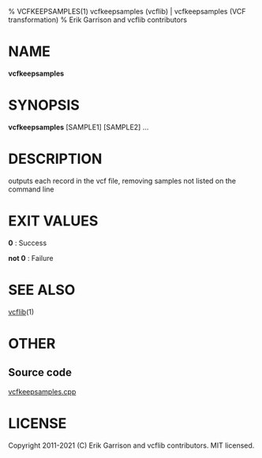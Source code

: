 % VCFKEEPSAMPLES(1) vcfkeepsamples (vcflib) | vcfkeepsamples (VCF transformation)
% Erik Garrison and vcflib contributors

# NAME

**vcfkeepsamples**

# SYNOPSIS

**vcfkeepsamples** <vcf file> [SAMPLE1] [SAMPLE2] ...

# DESCRIPTION

outputs each record in the vcf file, removing samples not listed on the command line





# EXIT VALUES

**0**
: Success

**not 0**
: Failure

# SEE ALSO



[vcflib](./vcflib.md)(1)



# OTHER

## Source code

[vcfkeepsamples.cpp](https://github.com/vcflib/vcflib/blob/master/src/vcfkeepsamples.cpp)

# LICENSE

Copyright 2011-2021 (C) Erik Garrison and vcflib contributors. MIT licensed.

<!--
  Created with ./scripts/bin2md.rb scripts/bin2md-template.erb
-->

